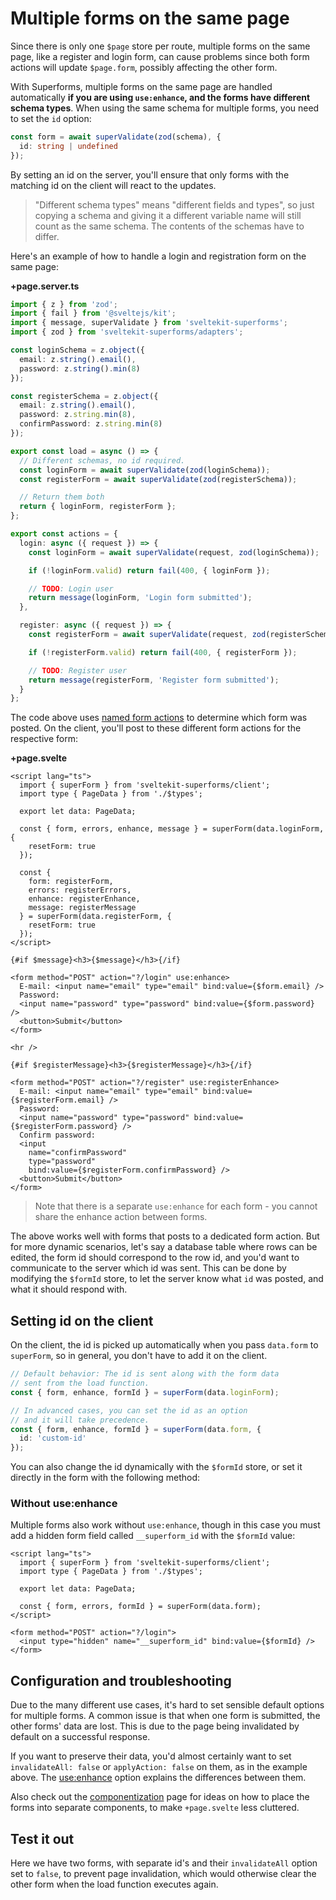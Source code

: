 <script lang="ts">
  import Head from '$lib/Head.svelte'
	import Form from './Form.svelte'
  import Next from '$lib/Next.svelte'
	import SuperDebug from 'sveltekit-superforms/client/SuperDebug.svelte'
  import { concepts } from '$lib/navigation/sections'

	export let data;
</script>

# Multiple forms on the same page

<Head title="Multiple forms on the same page" />

Since there is only one `$page` store per route, multiple forms on the same page, like a register and login form, can cause problems since both form actions will update `$page.form`, possibly affecting the other form.

With Superforms, multiple forms on the same page are handled automatically **if you are using `use:enhance`, and the forms have different schema types**. When using the same schema for multiple forms, you need to set the `id` option:

```ts
const form = await superValidate(zod(schema), {
  id: string | undefined
});
```

By setting an id on the server, you'll ensure that only forms with the matching id on the client will react to the updates.

> "Different schema types" means "different fields and types", so just copying a schema and giving it a different variable name will still count as the same schema. The contents of the schemas have to differ.

Here's an example of how to handle a login and registration form on the same page:

**+page.server.ts**

```ts
import { z } from 'zod';
import { fail } from '@sveltejs/kit';
import { message, superValidate } from 'sveltekit-superforms';
import { zod } from 'sveltekit-superforms/adapters';

const loginSchema = z.object({
  email: z.string().email(),
  password: z.string().min(8)
});

const registerSchema = z.object({
  email: z.string().email(),
  password: z.string.min(8),
  confirmPassword: z.string.min(8)
});

export const load = async () => {
  // Different schemas, no id required.
  const loginForm = await superValidate(zod(loginSchema));
  const registerForm = await superValidate(zod(registerSchema));

  // Return them both
  return { loginForm, registerForm };
};

export const actions = {
  login: async ({ request }) => {
    const loginForm = await superValidate(request, zod(loginSchema));

    if (!loginForm.valid) return fail(400, { loginForm });

    // TODO: Login user
    return message(loginForm, 'Login form submitted');
  },

  register: async ({ request }) => {
    const registerForm = await superValidate(request, zod(registerSchema));

    if (!registerForm.valid) return fail(400, { registerForm });

    // TODO: Register user
    return message(registerForm, 'Register form submitted');
  }
};
```

The code above uses [named form actions](https://kit.svelte.dev/docs/form-actions#named-actions) to determine which form was posted. On the client, you'll post to these different form actions for the respective form:

**+page.svelte**

```svelte
<script lang="ts">
  import { superForm } from 'sveltekit-superforms/client';
  import type { PageData } from './$types';

  export let data: PageData;

  const { form, errors, enhance, message } = superForm(data.loginForm, {
    resetForm: true
  });

  const {
    form: registerForm,
    errors: registerErrors,
    enhance: registerEnhance,
    message: registerMessage
  } = superForm(data.registerForm, {
    resetForm: true
  });
</script>

{#if $message}<h3>{$message}</h3>{/if}

<form method="POST" action="?/login" use:enhance>
  E-mail: <input name="email" type="email" bind:value={$form.email} />
  Password:
  <input name="password" type="password" bind:value={$form.password} />
  <button>Submit</button>
</form>

<hr />

{#if $registerMessage}<h3>{$registerMessage}</h3>{/if}

<form method="POST" action="?/register" use:registerEnhance>
  E-mail: <input name="email" type="email" bind:value={$registerForm.email} />
  Password:
  <input name="password" type="password" bind:value={$registerForm.password} />
  Confirm password:
  <input
    name="confirmPassword"
    type="password"
    bind:value={$registerForm.confirmPassword} />
  <button>Submit</button>
</form>
```

> Note that there is a separate `use:enhance` for each form - you cannot share the enhance action between forms.

The above works well with forms that posts to a dedicated form action. But for more dynamic scenarios, let's say a database table where rows can be edited, the form id should correspond to the row id, and you'd want to communicate to the server which id was sent. This can be done by modifying the `$formId` store, to let the server know what `id` was posted, and what it should respond with.

## Setting id on the client

On the client, the id is picked up automatically when you pass `data.form` to `superForm`, so in general, you don't have to add it on the client.

```ts
// Default behavior: The id is sent along with the form data
// sent from the load function.
const { form, enhance, formId } = superForm(data.loginForm);

// In advanced cases, you can set the id as an option
// and it will take precedence.
const { form, enhance, formId } = superForm(data.form, {
  id: 'custom-id'
});
```

You can also change the id dynamically with the `$formId` store, or set it directly in the form with the following method:

### Without use:enhance

Multiple forms also work without `use:enhance`, though in this case you must add a hidden form field called `__superform_id` with the `$formId` value:

```svelte
<script lang="ts">
  import { superForm } from 'sveltekit-superforms/client';
  import type { PageData } from './$types';

  export let data: PageData;

  const { form, errors, formId } = superForm(data.form);
</script>

<form method="POST" action="?/login">
  <input type="hidden" name="__superform_id" bind:value={$formId} />
</form>
```

## Configuration and troubleshooting

Due to the many different use cases, it's hard to set sensible default options for multiple forms. A common issue is that when one form is submitted, the other forms' data are lost. This is due to the page being invalidated by default on a successful response.

If you want to preserve their data, you'd almost certainly want to set `invalidateAll: false` or `applyAction: false` on them, as in the example above. The [use:enhance](/concepts/enhance) option explains the differences between them.

Also check out the [componentization](/components) page for ideas on how to place the forms into separate components, to make `+page.svelte` less cluttered.

## Test it out

Here we have two forms, with separate id's and their `invalidateAll` option set to `false`, to prevent page invalidation, which would otherwise clear the other form when the load function executes again.

<Form {data} />

<Next section={concepts} />
